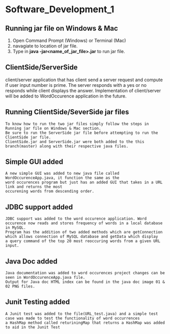 # Software_Development_1

## Running jar file on Windows & Mac
  1. Open Command Prompt (Windows) or Terminal (Mac)
  2. navagiate to location of jar file.
  3. Type in **java -jar<name_of_jar_file>.jar** to run jar file.

## ClientSide/ServerSide
  client/server application that has client send a server request and compute if user input number is prime.
  The server responds with a yes or no responds while client displays the answer.
  Implementation of client/server will be added to WordOccurence application in the future.
  
 ## Running ClientSide/SeverSide jar files
    To know how to run the two jar files simply follow the steps in Running jar file on Windows & Mac section.
    Be sure to run the ServerSide jar file before attempting to run the ClientSide jar file.
    ClientSide.jar and ServerSide.jar were both added to the this branch(master) along with their respective java files.

## Simple GUI added 
    A new simple GUI was added to new java file called WordOccurenceApp.java, it function the same as the
    word occurences program but just has an added GUI that takes in a URL link and returns the most
    occurening words from descending order.
    
## JDBC support added
    JDBC support was added to the word occurence application. Word occurence now reads and stores frequency of words in a local database in MySQL.
    Program has the addition of two added methods which are getConnection which allows connection of MySQL database and getData which display
    a query command of the top 20 most reoccuring words from a given URL input.
    
## Java Doc added
    Java documentation was added to word occurences project changes can be seen in WordOccurenceApp.java file.
    Output for Java doc HTML index can be found in the java doc image 01 & 02 PNG files.
    
## Junit Testing added
    A Junit test was added to the file(URL_test.java) and a simple test case was made to test the functionality of word occurrences
    a HashMap method called returiningMap that returns a HashMap was added to aid in the Junit Test
